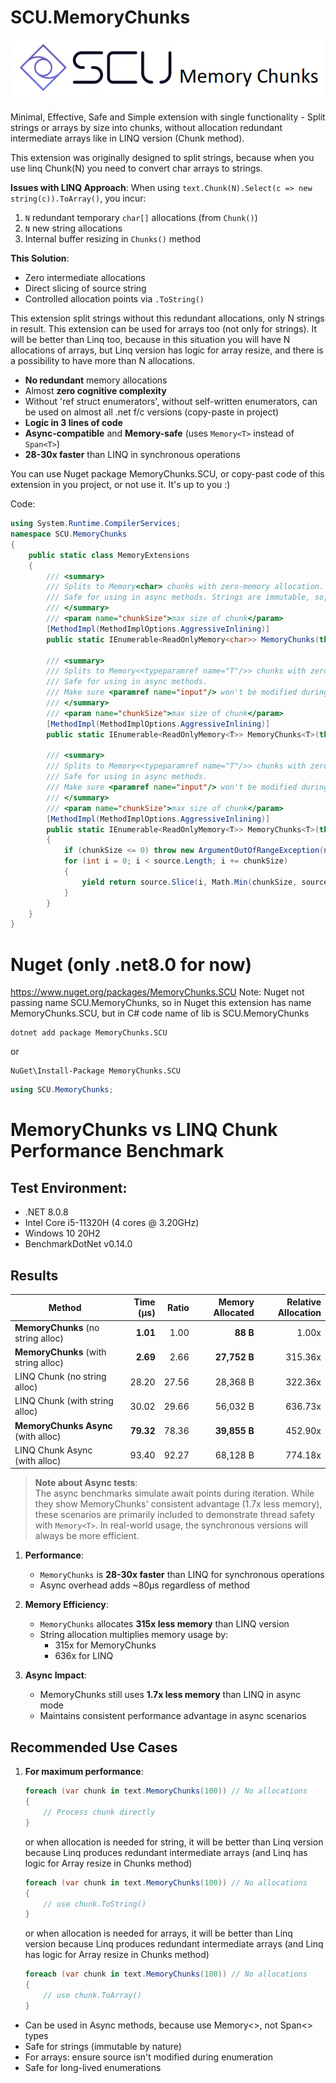 # SCU.MemoryChunks
![Logo](https://github.com/sapozhnikovv/SCU.MemoryChunks/blob/main/img/mem.chunks.png)

Minimal, Effective, Safe and Simple extension with single functionality - Split strings or arrays by size into chunks, without allocation redundant intermediate arrays like in LINQ version (Chunk method).

This extension was originally designed to split strings, because when you use linq Chunk(N) you need to convert char arrays to strings. 

**Issues with LINQ Approach**:
When using `text.Chunk(N).Select(c => new string(c)).ToArray()`, you incur:
1. `N` redundant temporary `char[]` allocations (from `Chunk()`)
2. `N` new string allocations
3. Internal buffer resizing in `Chunks()` method

**This Solution**:
- Zero intermediate allocations
- Direct slicing of source string
- Controlled allocation points via `.ToString()`
  
This extension split strings without this redundant allocations, only N strings in result. 
This extension can be used for arrays too (not only for strings). 
It will be better than Linq too, because in this situation you will have N allocations of arrays, but Linq version has logic for array resize, and there is a possibility to have more than N allocations.

 - **No redundant** memory allocations
 - Almost **zero cognitive complexity**
 - Without 'ref struct enumerators', without self-written enumerators, can be used on almost all .net f/c versions (copy-paste in project)
 - **Logic in 3 lines of code**
 - **Async-compatible** and **Memory-safe** (uses `Memory<T>` instead of `Span<T>`)
 - **28-30x faster** than LINQ in synchronous operations

You can use Nuget package MemoryChunks.SCU, or copy-past code of this extension in you project, or not use it. It's up to you :)

Code:
```c#
using System.Runtime.CompilerServices;
namespace SCU.MemoryChunks
{
    public static class MemoryExtensions
    {
        /// <summary>
        /// Splits to Memory<char> chunks with zero-memory allocation. 
        /// Safe for using in async methods. Strings are immutable, so, you can use this enumaration in code with long-running enumaration.
        /// </summary>
        /// <param name="chunkSize">max size of chunk</param>
        [MethodImpl(MethodImplOptions.AggressiveInlining)]
        public static IEnumerable<ReadOnlyMemory<char>> MemoryChunks(this string input, int chunkSize) => MemoryChunks<char>(input.AsMemory(), chunkSize);

        /// <summary>
        /// Splits to Memory<<typeparamref name="T"/>> chunks with zero-memory allocation. 
        /// Safe for using in async methods. 
        /// Make sure <paramref name="input"/> won't be modified during enumeration, otherwise if your enumaration is long-running then use ToArray/ToList to materialize/execute this enumeration before changes in original array.
        /// </summary>
        /// <param name="chunkSize">max size of chunk</param>
        [MethodImpl(MethodImplOptions.AggressiveInlining)]
        public static IEnumerable<ReadOnlyMemory<T>> MemoryChunks<T>(this T[] input, int chunkSize) => MemoryChunks<T>(input.AsMemory(), chunkSize);

        /// <summary>
        /// Splits to Memory<<typeparamref name="T"/>> chunks with zero-memory allocation. 
        /// Safe for using in async methods. 
        /// Make sure <paramref name="input"/> won't be modified during enumeration, otherwise if your enumaration is long-running then use ToArray/ToList to materialize/execute this enumeration before changes in original array.
        /// </summary>
        /// <param name="chunkSize">max size of chunk</param>
        [MethodImpl(MethodImplOptions.AggressiveInlining)]
        public static IEnumerable<ReadOnlyMemory<T>> MemoryChunks<T>(this ReadOnlyMemory<T> source, int chunkSize)
        {
            if (chunkSize <= 0) throw new ArgumentOutOfRangeException(nameof(chunkSize));
            for (int i = 0; i < source.Length; i += chunkSize)
            {
                yield return source.Slice(i, Math.Min(chunkSize, source.Length - i));
            }
        }
    }
}

```


# Nuget (only .net8.0 for now)
https://www.nuget.org/packages/MemoryChunks.SCU
Note: Nuget not passing name SCU.MemoryChunks, so in Nuget this extension has name MemoryChunks.SCU, but in C# code name of lib is SCU.MemoryChunks

```shell
dotnet add package MemoryChunks.SCU
```
or
```shell
NuGet\Install-Package MemoryChunks.SCU
```

```c#
using SCU.MemoryChunks;
```

# MemoryChunks vs LINQ Chunk Performance Benchmark

## Test Environment:

 - .NET 8.0.8
 - Intel Core i5-11320H (4 cores @ 3.20GHz)
 - Windows 10 20H2
 - BenchmarkDotNet v0.14.0

## Results


| Method                                         | Time (μs) | Ratio | Memory Allocated | Relative Allocation |
|------------------------------------------------|----------:|------:|-----------------:|--------------------:|
| **MemoryChunks** (no string alloc)             |   **1.01** |  1.00 |          **88 B** |               1.00x |
| **MemoryChunks** (with string alloc)           |   **2.69** |  2.66 |      **27,752 B** |             315.36x |
| LINQ Chunk (no string alloc)                   |     28.20 | 27.56 |        28,368 B  |             322.36x |
| LINQ Chunk (with string alloc)                 |     30.02 | 29.66 |        56,032 B  |             636.73x |
| **MemoryChunks Async** (with alloc)            |   **79.32** | 78.36 |      **39,855 B** |             452.90x |
| LINQ Chunk Async (with alloc)                  |     93.40 | 92.27 |        68,128 B  |             774.18x |

> **Note about Async tests**:  
> The async benchmarks simulate await points during iteration. While they show MemoryChunks' consistent advantage (1.7x less memory), these scenarios are primarily included to demonstrate thread safety with `Memory<T>`. In real-world usage, the synchronous versions will always be more efficient.


1. **Performance**:
   - `MemoryChunks` is **28-30x faster** than LINQ for synchronous operations
   - Async overhead adds ~80μs regardless of method

2. **Memory Efficiency**:
   - `MemoryChunks` allocates **315x less memory** than LINQ version
   - String allocation multiplies memory usage by:
     - 315x for MemoryChunks
     - 636x for LINQ

3. **Async Impact**:
   - MemoryChunks still uses **1.7x less memory** than LINQ in async mode
   - Maintains consistent performance advantage in async scenarios

## Recommended Use Cases

1. **For maximum performance**:
   ```csharp
   foreach (var chunk in text.MemoryChunks(100)) // No allocations
   {
       // Process chunk directly
   }
   ```
   
   or when allocation is needed for string, it will be better than Linq version because Linq produces redundant intermediate arrays (and Linq has logic for Array resize in Chunks method)
   ```csharp
   foreach (var chunk in text.MemoryChunks(100)) // No allocations
   {
       // use chunk.ToString()
   }
   ```
   
   or when allocation is needed for arrays, it will be better than Linq version because Linq produces redundant intermediate arrays (and Linq has logic for Array resize in Chunks method)
   
   ```csharp
   foreach (var chunk in text.MemoryChunks(100)) // No allocations
   {
       // use chunk.ToArray()
   }
   ```
   

 - Can be used in Async methods, because use Memory<>, not Span<> types
 - Safe for strings (immutable by nature)
 - For arrays: ensure source isn't modified during enumeration
 - Safe for long-lived enumerations
